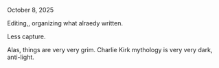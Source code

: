 October 8, 2025

Editing,, organizing what alraedy written.

Less capture.

Alas, things are very very grim. Charlie Kirk mythology is very very dark, anti-light.
